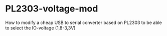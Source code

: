 # PL2303-voltage-mod
How to modify a cheap USB to serial converter based on PL2303 to be able to select the IO-voltage (1,8-3,3V)
